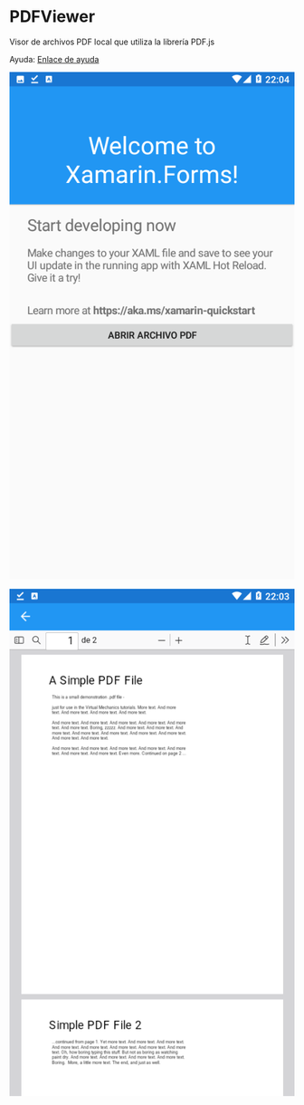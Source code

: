 # PDFViewer
Visor de archivos PDF local que utiliza la librería PDF.js

Ayuda:
[Enlace de ayuda](https://medium.com/medialesson/show-pdf-files-in-your-xamarin-android-app-3718148de1c0)


![alt text](https://github.com/sfgomezc/PDFViewer/blob/master/Capturas/PDFViewer1.png?raw=true)

![alt text](https://github.com/sfgomezc/PDFViewer/blob/master/Capturas/PDFViewer2.png?raw=true)

